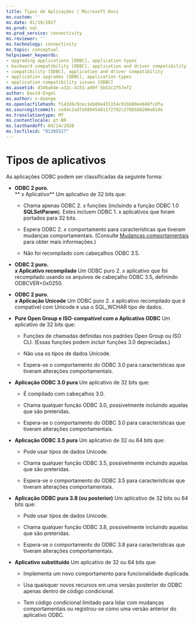 ```yaml
---
title: Tipos de Aplicações | Microsoft Docs
ms.custom: ''
ms.date: 01/19/2017
ms.prod: sql
ms.prod_service: connectivity
ms.reviewer: ''
ms.technology: connectivity
ms.topic: conceptual
helpviewer_keywords:
- upgrading applications [ODBC], application types
- backward compatibility [ODBC], application and driver compatibility
- compatibility [ODBC], application and driver compatibility
- application upgrades [ODBC], application types
- application compatibility issues [ODBC]
ms.assetid: d346a64e-a32c-4153-a40f-5b53c2f57ef2
author: David-Engel
ms.author: v-daenge
ms.openlocfilehash: f14326c9cec1eb89e431154c91b680e4688fcdfa
ms.sourcegitcommit: ce94c2ad7a50945481172782c270b5b0206e61de
ms.translationtype: MT
ms.contentlocale: pt-BR
ms.lasthandoff: 04/14/2020
ms.locfileid: "81305527"
---
```

# <a name="types-of-applications"></a>Tipos de aplicativos
As aplicações ODBC podem ser classificadas da seguinte forma:  
  
-   **ODBC 2 puro.**  
     ** _x_ Aplicativo** Um aplicativo de 32 bits que:  
  
    -   Chama apenas ODBC 2. *x* funções (incluindo a função ODBC 1.0 **SQLSetParam**). Estes incluem ODBC 1. *x* aplicativos que foram portados para 32 bits.  
  
    -   Espera ODBC 2. *x* comportamento para características que tiveram mudanças comportamentais. (Consulte [Mudanças comportamentais](../../../odbc/reference/develop-app/behavioral-changes.md) para obter mais informações.)  
  
    -   Não foi recompilado com cabeçalhos ODBC 3.5.  
  
-   **ODBC 2 puro.**  
     **_x_ Aplicativo recompilado** Um ODBC puro 2. *x* aplicativo que foi recompilado usando os arquivos de cabeçalho ODBC 3.5, definindo ODBCVER=0x0250.  
  
-   **ODBC 2 puro.**  
     **_x_ Aplicação Unicode** Um ODBC puro 2. *x* aplicativo recompilado que é compatível com Unicode e usa o SQL_WCHAR tipo de dados.  
  
-   **Pure Open Group e ISO**-**compatível com o Aplicativo ODBC** Um aplicativo de 32 bits que:  
  
    -   Funções de chamadas definidas nos padrões Open Group ou ISO CLI. (Essas funções podem incluir funções 3.0 depreciadas.)  
  
    -   Não usa os tipos de dados Unicode.  
  
    -   Espera-se o comportamento do ODBC 3.0 para características que tiveram alterações comportamentais.  
  
-   **Aplicação ODBC 3.0 pura** Um aplicativo de 32 bits que:  
  
    -   É compilado com cabeçalhos 3.0.  
  
    -   Chama qualquer função ODBC 3.0, possivelmente incluindo aquelas que são preteridas.  
  
    -   Espera-se o comportamento do ODBC 3.0 para características que tiveram alterações comportamentais.  
  
-   **Aplicação ODBC 3.5 pura** Um aplicativo de 32 ou 64 bits que:  
  
    -   Pode usar tipos de dados Unicode.  
  
    -   Chama qualquer função ODBC 3.5, possivelmente incluindo aquelas que são preteridas.  
  
    -   Espera-se o comportamento do ODBC 3.5 para características que tiveram alterações comportamentais.  
  
-   **Aplicação ODBC pura 3.8 (ou posterior)** Um aplicativo de 32 bits ou 64 bits que:  
  
    -   Pode usar tipos de dados Unicode.  
  
    -   Chama qualquer função ODBC 3.8, possivelmente incluindo aquelas que são preteridas.  
  
    -   Espera-se o comportamento do ODBC 3.8 para características que tiveram alterações comportamentais.  
  
-   **Aplicativo substituído** Um aplicativo de 32 ou 64 bits que:  
  
    -   Implementa um novo comportamento para funcionalidade duplicada.  
  
    -   Usa quaisquer novos recursos em uma versão posterior do ODBC apenas dentro de código condicional.  
  
    -   Tem código condicional limitado para lidar com mudanças comportamentais ou registrou-se como uma versão anterior do aplicativo ODBC.
